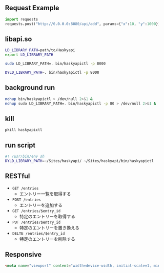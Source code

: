 ## Request Example

```python
import requests
requests.post("http://0.0.0.0:8080/api/add", params={"x":10, "y":1000})
```

## libapi.so

```sh
LD_LIBRARY_PATH=path/to/Haskyapi
export LD_LIBRARY_PATH
```

```sh
sudo LD_LIBRARY_PATH=. bin/haskyapictl -p 8000
```

```sh
DYLD_LIBRARY_PATH=. bin/haskyapictl -p 8000
```

## background run

```sh
nohup bin/haskyapictl > /dev/null 2>&1 &
nohup sudo LD_LIBRARY_PATH=. bin/haskyapictl -p 80 > /dev/null 2>&1 &
```

## kill

```sh
pkill haskyapictl
```

## run script

```sh
#! /usr/bin/env sh
DYLD_LIBRARY_PATH=~/Sites/haskyapi/ ~/Sites/haskyapi/bin/haskyapictl
```

## RESTful

- `GET /entries`
  - エントリー一覧を取得する
- `POST /entries`
  - エントリーを追加する
- `GET /entries/$entry_id`
  - 特定のエントリーを取得する
- `PUT /entries/$entry_id`
  - 特定のエントリーを置き換える
- `DELTE /entries/$entry_id`
  - 特定のエントリーを削除する


## Responsive

```html
<meta name="viewport" content="width=device-width, initial-scale=1, minimum-scale=1, maximum-scale=1, user-scalable=no">
```


